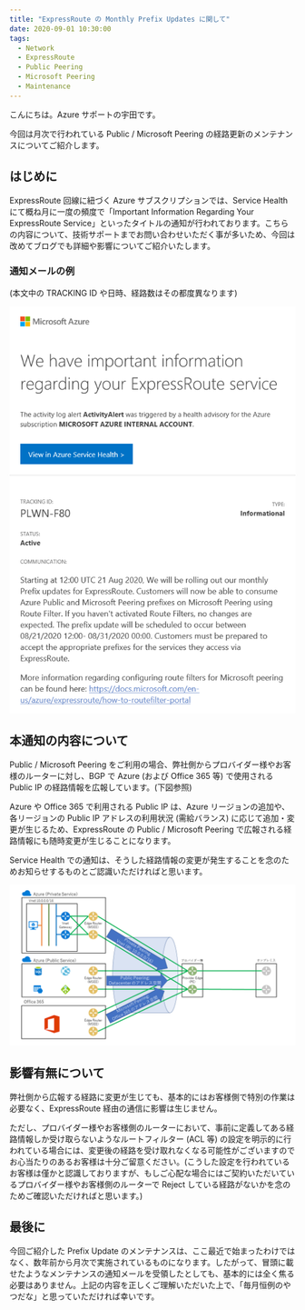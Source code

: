 ```yaml
---
title: "ExpressRoute の Monthly Prefix Updates に関して"
date: 2020-09-01 10:30:00
tags:
  - Network
  - ExpressRoute
  - Public Peering
  - Microsoft Peering
  - Maintenance
---
```


こんにちは。Azure サポートの宇田です。

今回は月次で行われている Public / Microsoft Peering の経路更新のメンテナンスについてご紹介します。

## はじめに
ExpressRoute 回線に紐づく Azure サブスクリプションでは、Service Health にて概ね月に一度の頻度で「Important Information Regarding Your ExpressRoute Service」といったタイトルの通知が行われております。こちらの内容について、技術サポートまでお問い合わせいただく事が多いため、今回は改めてブログでも詳細や影響についてご紹介いたします。

### 通知メールの例
(本文中の TRACKING ID や日時、経路数はその都度異なります)

![ExpressRoutePrefixRollout1](./ExpressRoutePrefixRollout/ExpressRoutePrefixRollout1.png)

## 本通知の内容について
Public / Microsoft Peering をご利用の場合、弊社側からプロバイダー様やお客様のルーターに対し、BGP で Azure (および Office 365 等) で使用される Public IP の経路情報を広報しています。(下図参照)

Azure や Office 365 で利用される Public IP は、Azure リージョンの追加や、各リージョンの Public IP アドレスの利用状況 (需給バランス) に応じて追加・変更が生じるため、ExpressRoute の Public / Microsoft Peering で広報される経路情報にも随時変更が生じることになります。

Service Health での通知は、そうした経路情報の変更が発生することを念のためお知らせするものとご認識いただければと思います。

![ExpressRoutePrefixRollout1](./ExpressRoutePrefixRollout/ExpressRoutePrefixRollout2.png)

## 影響有無について
弊社側から広報する経路に変更が生じても、基本的にはお客様側で特別の作業は必要なく、ExpressRoute 経由の通信に影響は生じません。

ただし、プロバイダー様やお客様側のルーターにおいて、事前に定義してある経路情報しか受け取らないようなルートフィルター (ACL 等) の設定を明示的に行われている場合には、変更後の経路を受け取れなくなる可能性がございますのでお心当たりのあるお客様は十分ご留意ください。(こうした設定を行われているお客様は僅かと認識しておりますが、もしご心配な場合にはご契約いただいているプロバイダー様やお客様側のルーターで Reject している経路がないかを念のためご確認いただければと思います。)

## 最後に
今回ご紹介した Prefix Update のメンテナンスは、ここ最近で始まったわけではなく、数年前から月次で実施されているものになります。したがって、冒頭に載せたようなメンテナンスの通知メールを受領したとしても、基本的には全く焦る必要はありません。上記の内容を正しくご理解いただいた上で、「毎月恒例のやつだな」と思っていただければ幸いです。
